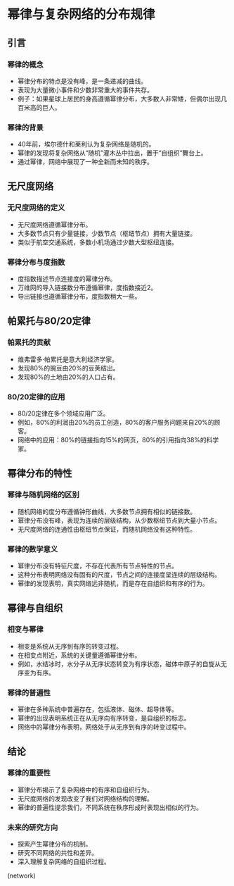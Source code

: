 # 幂律与复杂网络的分布规律

## 引言
### 幂律的概念
* 幂律分布的特点是没有峰，是一条递减的曲线。
* 表现为大量微小事件和少数非常重大的事件共存。
* 例子：如果星球上居民的身高遵循幂律分布，大多数人非常矮，但偶尔出现几百米高的巨人。

### 幂律的背景
* 40年前，埃尔德什和莱利认为复杂网络是随机的。
* 幂律的发现将复杂网络从“随机”灌木丛中拉出，置于“自组织”舞台上。
* 通过幂律，网络中展现了一种全新而未知的秩序。

## 无尺度网络
### 无尺度网络的定义
* 无尺度网络遵循幂律分布。
* 大多数节点只有少量链接，少数节点（枢纽节点）拥有大量链接。
* 类似于航空交通系统，多数小机场通过少数大型枢纽连接。

### 幂律分布与度指数
* 度指数描述节点连接度的幂律分布。
* 万维网的导入链接数分布遵循幂律，度指数接近2。
* 导出链接也遵循幂律分布，度指数稍大一些。

## 帕累托与80/20定律
### 帕累托的贡献
* 维弗雷多·帕累托是意大利经济学家。
* 发现80%的豌豆由20%的豆荚结出。
* 发现80%的土地由20%的人口占有。

### 80/20定律的应用
* 80/20定律在多个领域应用广泛。
* 例如，80%的利润由20%的员工创造，80%的客户服务问题来自20%的顾客。
* 网络中的应用：80%的链接指向15%的网页，80%的引用指向38%的科学家。

## 幂律分布的特性
### 幂律与随机网络的区别
* 随机网络的度分布遵循钟形曲线，大多数节点拥有相似的链接数。
* 幂律分布没有峰，表现为连续的层级结构，从少数枢纽节点到大量小节点。
* 无尺度网络的连通性由枢纽节点保证，而随机网络没有这种特性。

### 幂律的数学意义
* 幂律分布没有特征尺度，不存在代表所有节点特性的节点。
* 这种分布表明网络没有固有的尺度，节点之间的连接度呈连续的层级结构。
* 幂律的发现表明，真实网络远非随机，而是存在自组织和有序的行为。

## 幂律与自组织
### 相变与幂律
* 相变是系统从无序到有序的转变过程。
* 在相变点附近，系统的关键量遵循幂律分布。
* 例如，水结冰时，水分子从无序状态转变为有序状态，磁体中原子的自旋从无序变为有序。

### 幂律的普遍性
* 幂律在多种系统中普遍存在，包括液体、磁体、超导体等。
* 幂律的出现表明系统正在从无序向有序转变，是自组织的标志。
* 网络中的幂律分布表明，网络处于从无序到有序的转变过程中。

## 结论
### 幂律的重要性
* 幂律分布揭示了复杂网络中的有序和自组织行为。
* 无尺度网络的发现改变了我们对网络结构的理解。
* 幂律的普遍性提示我们，不同系统在秩序形成时表现出相似的行为。

### 未来的研究方向
* 探索产生幂律分布的机制。
* 研究不同网络的共性和差异。
* 深入理解复杂网络的自组织过程。

(network)